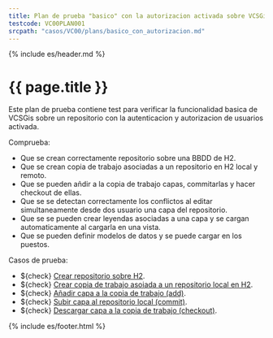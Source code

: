 ```yaml
---
title: Plan de prueba "basico" con la autorizacion activada sobre VCSGis
testcode: VC00PLAN001
srcpath: "casos/VC00/plans/basico_con_autorizacion.md"
---
```


{% include es/header.md %}

# {{ page.title }}

Este plan de prueba contiene test para verificar la funcionalidad basica de VCSGis sobre 
un repositorio con la autenticacion y autorizacion de usuarios activada.

Comprueba:
* Que se crean correctamente repositorio sobre una BBDD de H2.
* Que se crean copia de trabajo asociadas a un repositorio en H2 local y remoto.
* Que se pueden añdir a la copia de trabajo capas, commitarlas y hacer checkout de ellas.
* Que se se detectan correctamente los conflictos al editar simultaneamente desde dos usuario una capa del repositorio.
* Que se se pueden crear leyendas asociadas a una capa y se cargan automaticamente al cargarla en una vista.
* Que se pueden definir modelos de datos y se puede cargar en los puestos.

Casos de prueba:
* ${check} [Crear repositorio sobre H2](../CR00/CP001/testVC00CR00CP001.md).
* ${check} [Crear copia de trabajo asoiada a un repositorio local en H2](../CW00/CP000/testVC00CW00CP000.md).
* ${check} [Añadir capa a la copia de trabajo (add)](../AD00/CP000/testVC00AD00CP000.md).
* ${check} [Subir capa al repositorio local (commit)](../CI00/CP001/testVC00CI00CP001.md).
* ${check} [Descargar capa a la copia de trabajo (checkout)](../CO00/CP001/testVC00CO00CP001.md).


{% include es/footer.html %}


